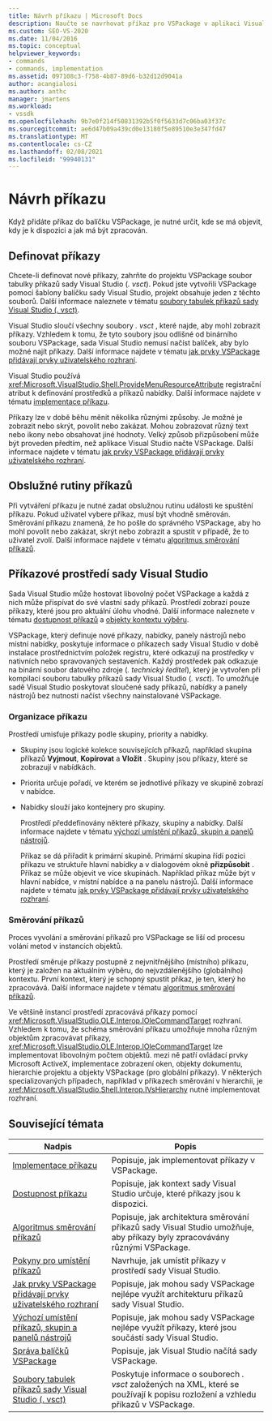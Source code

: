 ```yaml
---
title: Návrh příkazu | Microsoft Docs
description: Naučte se navrhovat příkaz pro VSPackage v aplikaci Visual Studio. Včetně, jak určit, kde se zobrazí, když je k dispozici a jak se má zpracovat.
ms.custom: SEO-VS-2020
ms.date: 11/04/2016
ms.topic: conceptual
helpviewer_keywords:
- commands
- commands, implementation
ms.assetid: 097108c3-f758-4b87-89d6-b32d12d9041a
author: acangialosi
ms.author: anthc
manager: jmartens
ms.workload:
- vssdk
ms.openlocfilehash: 9b7e0f214f50831392b5f0f5633d7c06ba03f37c
ms.sourcegitcommit: ae6d47b09a439cd0e13180f5e89510e3e347fd47
ms.translationtype: MT
ms.contentlocale: cs-CZ
ms.lasthandoff: 02/08/2021
ms.locfileid: "99940131"
---
```

# <a name="command-design"></a>Návrh příkazu
Když přidáte příkaz do balíčku VSPackage, je nutné určit, kde se má objevit, kdy je k dispozici a jak má být zpracován.

## <a name="define-commands"></a>Definovat příkazy
 Chcete-li definovat nové příkazy, zahrňte do projektu VSPackage soubor tabulky příkazů sady Visual Studio (*. vsct*). Pokud jste vytvořili VSPackage pomocí šablony balíčku sady Visual Studio, projekt obsahuje jeden z těchto souborů. Další informace naleznete v tématu [soubory tabulek příkazů sady Visual Studio (. vsct)](../../extensibility/internals/visual-studio-command-table-dot-vsct-files.md).

 Visual Studio sloučí všechny soubory *. vsct* , které najde, aby mohl zobrazit příkazy. Vzhledem k tomu, že tyto soubory jsou odlišné od binárního souboru VSPackage, sada Visual Studio nemusí načíst balíček, aby bylo možné najít příkazy. Další informace najdete v tématu [jak prvky VSPackage přidávají prvky uživatelského rozhraní](../../extensibility/internals/how-vspackages-add-user-interface-elements.md).

 Visual Studio používá <xref:Microsoft.VisualStudio.Shell.ProvideMenuResourceAttribute> registrační atribut k definování prostředků a příkazů nabídky. Další informace najdete v tématu [implementace příkazu](../../extensibility/internals/command-implementation.md).

 Příkazy lze v době běhu měnit několika různými způsoby. Je možné je zobrazit nebo skrýt, povolit nebo zakázat. Mohou zobrazovat různý text nebo ikony nebo obsahovat jiné hodnoty. Velký způsob přizpůsobení může být proveden předtím, než aplikace Visual Studio načte VSPackage. Další informace najdete v tématu [jak prvky VSPackage přidávají prvky uživatelského rozhraní](../../extensibility/internals/how-vspackages-add-user-interface-elements.md).

## <a name="command-handlers"></a>Obslužné rutiny příkazů
 Při vytváření příkazu je nutné zadat obslužnou rutinu události ke spuštění příkazu. Pokud uživatel vybere příkaz, musí být vhodně směrován. Směrování příkazu znamená, že ho pošle do správného VSPackage, aby ho mohl povolit nebo zakázat, skrýt nebo zobrazit a spustit v případě, že to uživatel zvolí. Další informace najdete v tématu [algoritmus směrování příkazů](../../extensibility/internals/command-routing-algorithm.md).

## <a name="visual-studio-command-environment"></a>Příkazové prostředí sady Visual Studio
 Sada Visual Studio může hostovat libovolný počet VSPackage a každá z nich může přispívat do své vlastní sady příkazů. Prostředí zobrazí pouze příkazy, které jsou pro aktuální úlohu vhodné. Další informace naleznete v tématu [dostupnost příkazů](../../extensibility/internals/command-availability.md) a [objekty kontextu výběru](../../extensibility/internals/selection-context-objects.md).

 VSPackage, který definuje nové příkazy, nabídky, panely nástrojů nebo místní nabídky, poskytuje informace o příkazech sady Visual Studio v době instalace prostřednictvím položek registru, které odkazují na prostředky v nativních nebo spravovaných sestaveních. Každý prostředek pak odkazuje na binární soubor datového zdroje (*. technický ředitel*), který je vytvořen při kompilaci souboru tabulky příkazů sady Visual Studio (*. vsct*). To umožňuje sadě Visual Studio poskytovat sloučené sady příkazů, nabídky a panely nástrojů bez nutnosti načíst všechny nainstalované VSPackage.

### <a name="command-organization"></a>Organizace příkazu
 Prostředí umisťuje příkazy podle skupiny, priority a nabídky.

- Skupiny jsou logické kolekce souvisejících příkazů, například skupina příkazů **Vyjmout**, **Kopírovat** a **Vložit** . Skupiny jsou příkazy, které se zobrazují v nabídkách.

- Priorita určuje pořadí, ve kterém se jednotlivé příkazy ve skupině zobrazí v nabídce.

- Nabídky slouží jako kontejnery pro skupiny.

  Prostředí předdefinovány některé příkazy, skupiny a nabídky. Další informace najdete v tématu [výchozí umístění příkazů, skupin a panelů nástrojů](../../extensibility/internals/default-command-group-and-toolbar-placement.md).

  Příkaz se dá přiřadit k primární skupině. Primární skupina řídí pozici příkazu ve struktuře hlavní nabídky a v dialogovém okně **přizpůsobit** . Příkaz se může objevit ve více skupinách. Například příkaz může být v hlavní nabídce, v místní nabídce a na panelu nástrojů. Další informace najdete v tématu [jak prvky VSPackage přidávají prvky uživatelského rozhraní](../../extensibility/internals/how-vspackages-add-user-interface-elements.md).

### <a name="command-routing"></a>Směrování příkazů
 Proces vyvolání a směrování příkazů pro VSPackage se liší od procesu volání metod v instancích objektů.

 Prostředí směruje příkazy postupně z nejvnitřnějšího (místního) příkazu, který je založen na aktuálním výběru, do nejvzdálenějšího (globálního) kontextu. První kontext, který je schopný spustit příkaz, je ten, který ho zpracovává. Další informace najdete v tématu [algoritmus směrování příkazů](../../extensibility/internals/command-routing-algorithm.md).

 Ve většině instancí prostředí zpracovává příkazy pomocí <xref:Microsoft.VisualStudio.OLE.Interop.IOleCommandTarget> rozhraní. Vzhledem k tomu, že schéma směrování příkazu umožňuje mnoha různým objektům zpracovávat příkazy, <xref:Microsoft.VisualStudio.OLE.Interop.IOleCommandTarget> lze implementovat libovolným počtem objektů. mezi ně patří ovládací prvky Microsoft ActiveX, implementace zobrazení oken, objekty dokumentu, hierarchie projektu a objekty VSPackage (pro globální příkazy). V některých specializovaných případech, například v příkazech směrování v hierarchii, je <xref:Microsoft.VisualStudio.Shell.Interop.IVsHierarchy> nutné implementovat rozhraní.

## <a name="related-topics"></a>Související témata

|Nadpis|Popis|
|-----------|-----------------|
|[Implementace příkazu](../../extensibility/internals/command-implementation.md)|Popisuje, jak implementovat příkazy v VSPackage.|
|[Dostupnost příkazu](../../extensibility/internals/command-availability.md)|Popisuje, jak kontext sady Visual Studio určuje, které příkazy jsou k dispozici.|
|[Algoritmus směrování příkazů](../../extensibility/internals/command-routing-algorithm.md)|Popisuje, jak architektura směrování příkazů sady Visual Studio umožňuje, aby příkazy byly zpracovávány různými VSPackage.|
|[Pokyny pro umístění příkazů](../../extensibility/internals/command-placement-guidelines.md)|Navrhuje, jak umístit příkazy v prostředí sady Visual Studio.|
|[Jak prvky VSPackage přidávají prvky uživatelského rozhraní](../../extensibility/internals/how-vspackages-add-user-interface-elements.md)|Popisuje, jak mohou sady VSPackage nejlépe využít architekturu příkazů sady Visual Studio.|
|[Výchozí umístění příkazů, skupin a panelů nástrojů](../../extensibility/internals/default-command-group-and-toolbar-placement.md)|Popisuje, jak mohou sady VSPackage nejlépe využít příkazy, které jsou součástí sady Visual Studio.|
|[Správa balíčků VSPackage](../../extensibility/managing-vspackages.md)|Popisuje, jak Visual Studio načítá sady VSPackage.|
|[Soubory tabulek příkazů sady Visual Studio (. vsct)](../../extensibility/internals/visual-studio-command-table-dot-vsct-files.md)|Poskytuje informace o souborech *. vsct* založených na XML, které se používají k popisu rozložení a vzhledu příkazů v VSPackage.|
